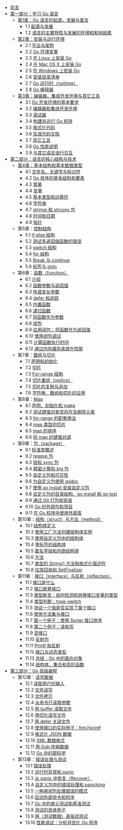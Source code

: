 - [前言](preface.md)
- [第一部分：学习 Go 语言](01.1.md)
    - [第1章：Go 语言的起源，发展与普及](01.1.md)
        - 1.1 [起源与发展](01.1.md)
	    - 1.2 [语言的主要特性与发展的环境和影响因素](01.2.md)
    - [第2章：安装与运行环境](02.1.md)
	    - 2.1 [平台与架构](02.1.md)
	    - 2.2 [Go 环境变量](02.2.md)
	    - 2.3 [在 Linux 上安装 Go](02.3.md)
	    - 2.4 [在 Mac OS X 上安装 Go](02.4.md)
	    - 2.5 [在 Windows 上安装 Go](02.5.md)
	    - 2.6 [安装目录清单](02.6.md)
	    - 2.7 [Go 运行时（runtime）](02.7.md)
	    - 2.8 [Go 解释器](02.8.md)
    - [第3章：编辑器、集成开发环境与其它工具](03.0.md)
	    - 3.1 [Go 开发环境的基本要求](03.1.md)
	    - 3.2 [编辑器和集成开发环境](03.2.md)
	    - 3.3 [调试器](03.3.md)
	    - 3.4 [构建并运行 Go 程序](03.4.md)
	    - 3.5 [格式化代码](03.5.md)
	    - 3.6 [生成代码文档](03.6.md)
	    - 3.7 [其它工具](03.7.md)
	    - 3.8 [Go 性能说明](03.8.md)
	    - 3.9 [与其它语言进行交互](03.9.md)
- [第二部分：语言的核心结构与技术](04.1.md)
    - [第4章：基本结构和基本数据类型](04.1.md)
	    - 4.1 [文件名、关键字与标识符](04.1.md)
	    - 4.2 [Go 程序的基本结构和要素](04.2.md)
	    - 4.3 [常量](04.3.md)
	    - 4.4 [变量](04.4.md)
	    - 4.5 [基本类型和运算符](04.5.md)
	    - 4.6 [字符串](04.6.md)
	    - 4.7 [strings 和 strconv 包](04.7.md)
	    - 4.8 [时间和日期](04.8.md)
	    - 4.9 [指针](04.9.md)
    - 第5章：[控制结构](05.0.md)
	    - 5.1 [if-else 结构](05.1.md)
	    - 5.2 [测试多返回值函数的错误](05.2.md)
	    - 5.3 [switch 结构](05.3.md)
	    - 5.4 [for 结构](05.4.md)
	    - 5.5 [Break 与 continue](05.5.md)
	    - 5.6 [标签与 goto](05.6.md)
    - 第6章：[函数（function）](06.0.md)
	    - 6.1 [介绍](06.1.md)
	    - 6.2 [函数参数与返回值](06.2.md)
	    - 6.3 [传递变长参数](06.3.md)
	    - 6.4 [defer 和追踪](06.4.md)
	    - 6.5 [内置函数](06.5.md)
	    - 6.6 [递归函数](06.6.md)
	    - 6.7 [将函数作为参数](06.7.md)
	    - 6.8 [闭包](06.8.md)
	    - 6.9 [应用闭包：将函数作为返回值](06.9.md)
	    - 6.10 [使用闭包调试](06.10.md)
	    - 6.11 [计算函数执行时间](06.11.md)
	    - 6.12 [通过内存缓存来提升性能](06.12.md)
    - 第7章：[数组与切片](07.0.md)
	    - 7.1 [声明和初始化](07.1.md)
	    - 7.2 [切片](07.2.md)
	    - 7.3 [For-range 结构](07.3.md)
	    - 7.4 [切片重组（reslice）](07.4.md)
	    - 7.5 [切片的复制与追加](07.5.md)
		- 7.6 [字符串、数组和切片的应用](07.6.md)
	- 第8章：[Map](08.0.md)
		- 8.1 [声明、初始化和 make](08.1.md)
		- 8.2 [测试键值对是否存在及删除元素](08.2.md)
		- 8.3 [for-range 的配套用法](08.3.md)
		- 8.4 [map 类型的切片](08.4.md)
		- 8.5 [map 的排序](08.5.md)
		- 8.6 [将 map 的键值对调](08.6.md)
	- 第9章：[包（package）](09.0.md)
		- 9.1 [标准库概述](09.1.md)
		- 9.2 [regexp 包](09.2.md)
		- 9.3 [锁和 sync 包](09.3.md)
		- 9.4 [精密计算和 big 包](09.4.md)
		- 9.5 [自定义包和可见性](09.5.md)
		- 9.6 [为自定义包使用 godoc](09.6.md)
		- 9.7 [使用 go install 安装自定义包](09.7.md)
		- 9.8 [自定义包的目录结构、go install 和 go test](09.8.md)
		- 9.9 [通过 Git 打包和安装](09.9.md)
		- 9.10 [Go 的外部包和项目](09.10.md)
		- 9.11 [在 Go 程序中使用外部库](09.11.md)
	- 第10章：[结构（struct）与方法（method）](10.0.md)
	    - 10.1 [结构体定义](10.1.md)
	    - 10.2 [使用工厂方法创建结构体实例](10.2.md)
	    - 10.3 [使用自定义包中的结构体](10.3.md)
	    - 10.4 [带标签的结构体](10.4.md)
	    - 10.5 [匿名字段和内嵌结构体](10.5.md)
	    - 10.6 [方法](10.6.md)
	    - 10.7 [类型的 String() 方法和格式化描述符](10.7.md)
	    - 10.8 [垃圾回收和 SetFinalizer](10.8.md)
	- 第11章：[接口（interface）与反射（reflection）](11.0.md)
	    - 11.1 [接口是什么](11.1.md)
	    - 11.2 [接口嵌套接口](11.2.md)
	    - 11.3 [类型断言：如何检测和转换接口变量的类型](11.3.md)
	    - 11.4 [类型判断：type-switch](11.4.md)
	    - 11.5 [测试一个值是否实现了某个接口](11.5.md)
	    - 11.6 [使用方法集与接口](11.6.md)
	    - 11.7 [第一个例子：使用 Sorter 接口排序](11.7.md)
	    - 11.8 [第二个例子：读和写](11.8.md)
	    - 11.9 [空接口](11.9.md)
        - 11.10 [反射包](11.10.md)
        - 11.11 [Printf 和反射](11.11.md)
        - 11.12 [接口与动态类型](11.12.md)
        - 11.13 [总结：Go 中的面向对象](11.13.md)
        - 11.14 [结构体、集合和高阶函数](11.14.md)
- [第三部分：Go 高级编程](12.0.md)
    - 第12章：[读写数据](12.0.md)
        - 12.1 [读取用户的输入](12.1.md)
        - 12.2 [文件读写](12.2.md)
        - 12.3 [文件拷贝](12.3.md)
        - 12.4 [从命令行读取参数](12.4.md)
        - 12.5 [用 buffer 读取文件](12.5.md)
        - 12.6 [用切片读写文件](12.6.md)
        - 12.7 [用 defer 关闭文件](12.7.md)
        - 12.8 [使用接口的实际例子：fmt.Fprintf](12.8.md)
        - 12.9 [格式化 JSON 数据](12.9.md)
        - 12.10 [XML 数据格式](12.10.md)
        - 12.11 [用 Gob 传输数据](12.11.md)
        - 12.12 [Go 中的密码学](12.12.md)
    - 第13章：[错误处理与测试](13.0.md)
        - 13.1 [错误处理](13.1.md)
        - 13.2 [运行时异常和 panic](13.2.md)
        - 13.3 [从 panic 中恢复（Recover）](13.3.md)
        - 13.4 [自定义包中的错误处理和 panicking](13.4.md)
        - 13.5 [一种用闭包处理错误的模式](13.5.md)
        - 13.6 [启动外部命令和程序](13.6.md)
        - 13.7 [Go 中的单元测试和基准测试](13.7.md)
        - 13.8 [测试的具体例子](13.8.md)
        - 13.9 [用（测试数据）表驱动测试](13.9.md)
        - 13.10 [性能调试：分析并优化 Go 程序](13.10.md)
